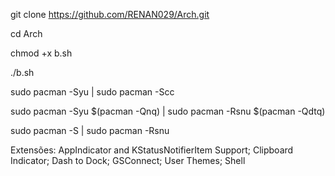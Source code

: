 git clone https://github.com/RENAN029/Arch.git

cd Arch

chmod +x b.sh

./b.sh

sudo pacman -Syu | sudo pacman -Scc

sudo pacman -Syu $(pacman -Qnq) | sudo pacman -Rsnu $(pacman -Qdtq)

sudo pacman -S | sudo pacman -Rsnu

Extensões: AppIndicator and KStatusNotifierItem Support; Clipboard Indicator; Dash to Dock; GSConnect; User Themes; Shell
